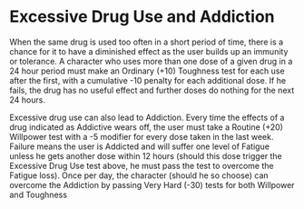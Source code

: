 # Excessive Drug Use and Addiction 

When the same drug is used too often in a short period of time, there is a chance for it to have a diminished effect as the user builds up an immunity or tolerance. A character who uses more than one dose of a given drug in a 24 hour period must make an Ordinary (+10) Toughness test for each use after the first, with a cumulative -10 penalty for each additional dose. If he fails, the drug has no useful effect and further doses do nothing for the next 24 hours.

Excessive drug use can also lead to Addiction. Every time the effects of a drug indicated as Addictive wears off, the user must take a Routine (+20) Willpower test with a -5 modifier for every dose taken in the last week. Failure means the user is Addicted and will suffer one level of Fatigue unless he gets another dose within 12 hours (should this dose trigger the Excessive Drug Use test above, he must pass the test to overcome the Fatigue loss). Once per day, the character (should he so choose) can overcome the Addiction by passing Very Hard (-30) tests for both Willpower and Toughness
